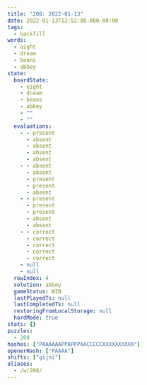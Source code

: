 ```yaml
---
title: "208: 2022-01-13"
date: 2022-01-13T12:52:00.000-08:00
tags:
  - backfill
words:
  - eight
  - dream
  - beans
  - abbey
state:
  boardState:
    - eight
    - dream
    - beans
    - abbey
    - ""
    - ""
  evaluations:
    - - present
      - absent
      - absent
      - absent
      - absent
    - - absent
      - absent
      - present
      - present
      - absent
    - - present
      - present
      - present
      - absent
      - absent
    - - correct
      - correct
      - correct
      - correct
      - correct
    - null
    - null
  rowIndex: 4
  solution: abbey
  gameStatus: WIN
  lastPlayedTs: null
  lastCompletedTs: null
  restoringFromLocalStorage: null
  hardMode: true
stats: {}
puzzles:
  - 208
hashes: ["PAAAAAAPPAPPPAACCCCCXXXXXXXXXX"]
openerHash: ["PAAAA"]
shifts: ["gijni"]
aliases:
  - /w/208/
---
```

<!-- more -->
